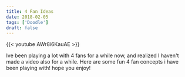 ```yaml
---
title: 4 Fan Ideas
date: 2018-02-05
tags: ['Doodle']
draft: false
---
```

{{< youtube AWr8i6KauAE >}}

<p>Ive been playing a lot with 4 fans for a while now, and realized I haven't made a video also for a while. Here are some fun 4 fan concepts i have been playing with! hope you enjoy!</p>
